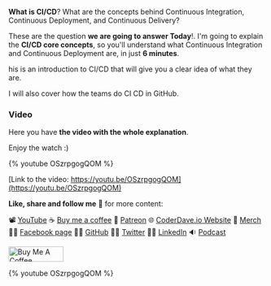 __What is CI/CD__? What are the concepts behind Continuous Integration, Continuous Deployment, and Continuous Delivery?

These are the question __we are going to answer Today__!. I'm going to explain the __CI/CD core concepts__, so you'll understand what Continuous Integration and Continuous Deployment are, in just __6 minutes__.

his is an introduction to CI/CD that will give you a clear idea of what they are.

I will also cover how the teams do CI CD in GitHub.

### Video

Here you have __the video with the whole explanation__.

Enjoy the watch :)

{% youtube OSzrpgogQOM %}

[Link to the video: https://youtu.be/OSzrpgogQOM](https://youtu.be/OSzrpgogQOM)

__Like, share and follow me__ 🚀 for more content:

📽 [YouTube](https://www.youtube.com/CoderDave)
☕ [Buy me a coffee](https://buymeacoffee.com/CoderDave)
💖 [Patreon](https://patreon.com/CoderDave)
🌐 [CoderDave.io Website](https://coderdave.io)
👕 [Merch](https://geni.us/cdmerch)
👦🏻 [Facebook page](https://www.facebook.com/CoderDaveYT)
🐱‍💻 [GitHub](https://github.com/n3wt0n)
👲🏻 [Twitter](https://www.twitter.com/davide.benvegnu)
👴🏻 [LinkedIn](https://www.linkedin.com/in/davidebenvegnu/)
🔉 [Podcast](https://geni.us/cdpodcast)

<a href="https://www.buymeacoffee.com/CoderDave" target="_blank"><img src="https://cdn.buymeacoffee.com/buttons/v2/default-yellow.png" alt="Buy Me A Coffee" style="height: 30px !important; width: 108px !important;" ></a>

{% youtube OSzrpgogQOM %}